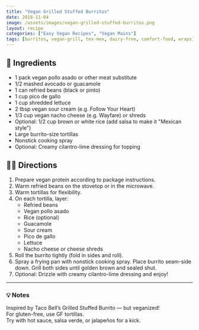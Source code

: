 ```yaml
---
title: "Vegan Grilled Stuffed Burritos"
date: 2018-11-04
image: /assets/images/vegan-grilled-stuffed-burritos.png
layout: recipe
categories: ["Easy Vegan Recipes", "Vegan Mains"]
tags: [burritos, vegan-grill, tex-mex, dairy-free, comfort-food, wraps]
---
```


## 🧾 Ingredients

- 1 pack vegan pollo asado or other meat substitute  
- 1/2 mashed avocado or guacamole  
- 1 can refried beans (black or pinto)  
- 1 cup pico de gallo  
- 1 cup shredded lettuce  
- 2 tbsp vegan sour cream (e.g. Follow Your Heart)  
- 1/3 cup vegan nacho cheese (e.g. Wayfare) or shreds  
- Optional: 1/2 cup brown or white rice (add salsa to make it "Mexican style")  
- Large burrito-size tortillas  
- Nonstick cooking spray  
- Optional: Creamy cilantro-lime dressing for topping  

## 👩‍🍳 Directions

1. Prepare vegan protein according to package instructions.  
2. Warm refried beans on the stovetop or in the microwave.  
3. Warm tortillas for flexibility.  
4. On each tortilla, layer:  
   - Refried beans  
   - Vegan pollo asado  
   - Rice (optional)  
   - Guacamole  
   - Sour cream  
   - Pico de gallo  
   - Lettuce  
   - Nacho cheese or cheese shreds  
5. Roll the burrito tightly (fold in sides and roll).  
6. Spray a frying pan with nonstick cooking spray. Place burrito seam-side down. Grill both sides until golden brown and sealed shut.  
7. Optional: Drizzle with creamy cilantro-lime dressing and enjoy!


---

### 💡 Notes

Inspired by Taco Bell’s Grilled Stuffed Burrito — but veganized!  
For gluten-free, use GF tortillas.  
Try with hot sauce, salsa verde, or jalapeños for a kick.
